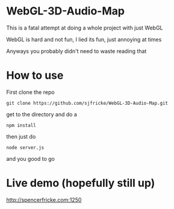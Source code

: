 # WebGL-3D-Audio-Map

This is a fatal attempt at doing a whole project with just WebGL

WebGL is hard and not fun, I lied its fun, just annoying at times

Anyways you probably didn't need to waste reading that

# How to use

First clone the repo

```
git clone https://github.com/sjfricke/WebGL-3D-Audio-Map.git
```

get to the directory and do a

```
npm install
```

then just do 

```
node server.js
```

and you good to go

# Live demo (hopefully still up)

http://spencerfricke.com:1250
